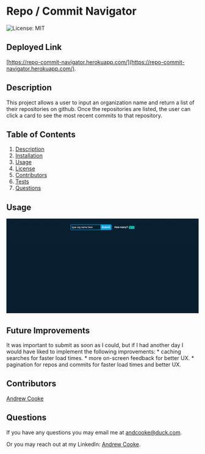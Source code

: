 # Repo / Commit Navigator

  ![License: MIT](https://img.shields.io/badge/License-MIT-yellow.svg)
  
  ## Deployed Link
  [https://repo-commit-navigator.herokuapp.com/](https://repo-commit-navigator.herokuapp.com/).
  
  ## Description
  
  This project allows a user to input an organization name and return a list of their repositories on github. Once the repositories are listed, the user can click a card to see the most recent commits to that repository.
  
  ## Table of Contents
  
  1. [Description](#description)
  2. [Installation](#installation)
  3. [Usage](#usage)
  4. [License](#license)
  5. [Contributors](#contributors)
  6. [Tests](#tests)
  7. [Questions](#questions)
  
  
  ## Usage
  
  ![Landing Screen](./images/landing.png)
  
  ## Future Improvements
  
  It was important to submit as soon as I could, but if I had another day I would have liked to implement the following improvements:
    * caching searches for faster load times.
    * more on-screen feedback for better UX.
    * pagination for repos and commits for faster load times and better UX.
  
  
  ## Contributors
  
  [Andrew Cooke](https://github.com/andcooke)
  

  ## Questions
  
  If you have any questions you may email me at andcooke@duck.com.

  Or you may reach out at my LinkedIn: [Andrew Cooke](https://linkedin.com/in/andrew-l-cooke).
  

